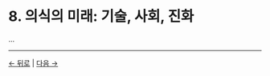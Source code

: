 # 8. 의식의 미래: 기술, 사회, 진화

...

---
<div class="navigation-links">
<a href="07_전망과_윤리적_함의.md" class="nav-link prev-link">← 뒤로</a> | <a href="09_미해결_문제.md" class="nav-link next-link">다음 →</a>
</div>
